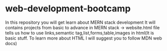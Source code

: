 # web-development-bootcamp
In this repository you will get learn about MERN stack development
It will contains projects from basic to advance in MERN stack
-> website.html file tells us how to use links,semantic tag,list,forms,table,images in html(It is basic stuff. To learn more about HTML I will suggest you to follow MDN web docs)
